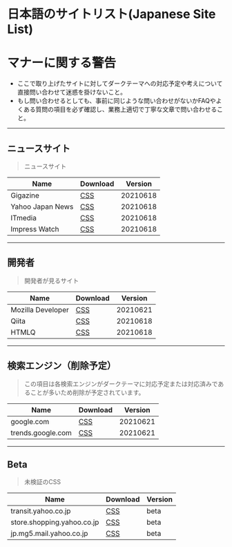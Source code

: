 # 日本語のサイトリスト(Japanese Site List)

# マナーに関する警告
- ここで取り上げたサイトに対してダークテーマへの対応予定や考えについて直接問い合わせて迷惑を掛けないこと。
- もし問い合わせるとしても、事前に同じような問い合わせがないかFAQやよくある質問の項目を必ず確認し、業務上適切で丁寧な文章で問い合わせること。

---

## ニュースサイト

> ニュースサイト

|Name|Download|Version|
|---|---|---|
|Gigazine|[CSS](gigazine.net.css)|20210618|
|Yahoo Japan News|[CSS](news.yahoo.co.jp.css)|20210618|
|ITmedia|[CSS](itmedia.co.jp.css)|20210618|
|Impress Watch|[CSS](watch.impress.co.jp.css)|20210618|

---

## 開発者

> 開発者が見るサイト

|Name|Download|Version|
|---|---|---|
|Mozilla Developer|[CSS](developer.mozilla.org.css)|20210621|
|Qiita|[CSS](qiita.com.css)|20210618|
|HTMLQ|[CSS](htmq.com.css)|20210618|

---

## 検索エンジン（削除予定）

> この項目は各検索エンジンがダークテーマに対応予定または対応済みであることが多いため削除が予定されています。

|Name|Download|Version|
|---|---|---|
|google.com|[CSS](google.com.css)|20210621|
|trends.google.com|[CSS](trends.google.com.css)|20210621|

---

## Beta

> 未検証のCSS

|Name|Download|Version|
|---|---|---|
|transit.yahoo.co.jp|[CSS](transit.yahoo.co.jp.css)|beta|
|store.shopping.yahoo.co.jp|[CSS](store.shopping.yahoo.co.jp.css)|beta|
|jp.mg5.mail.yahoo.co.jp|[CSS](jp.mg5.mail.yahoo.co.jp.css)|beta|